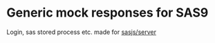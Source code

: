 # Generic mock responses for SAS9
Login, sas stored process etc. made for [sasjs/server](https://github.com/sasjs/server)

